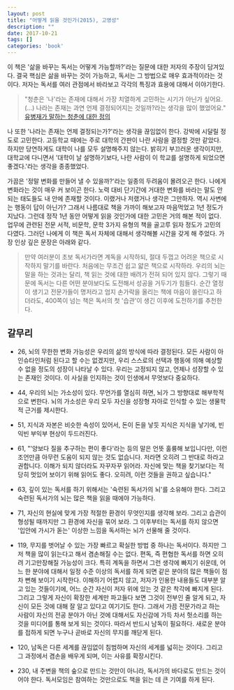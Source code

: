 ```yaml
---
layout: post
title: "어떻게 읽을 것인가(2015), 고영성"
description: ""
date: 2017-10-21
tags: []
categories: 'book'
---
```


이 책은 '삶을 바꾸는 독서는 어떻게 가능할까?'라는 질문에 대한 저자의 주장이 담겨있다. 결국 핵심은 삶을 바꾸는 것이 가능하고, 독서는 그 방법으로 매우 효과적이라는 것이다. 저자는 독서를 여러 관점에서 바라보고 각각의 특징과 효용에 대해서 이야기한다.

> "청춘은 '나'라는 존재에 대해서 가장 치열하게 고민하는 시기가 아닌가 싶어요. (...) 나라는 존재는 과연 언제 결정되어지는 것일까?라는 생각을 많이 했었어요." [유병재가 말하는 청춘에 대한 정의](https://youtu.be/ctky9KvdRqs?t=46s)

나 또한 '나라는 존재는 언제 결정되는가?'라는 생각을 끊임없이 한다. 강박에 시달릴 정도로 고민한다. 고등학교 때에는 주로 대학의 간판이 나란 사람을 결정할 것만 같았다. 하지만 당연하게도 대학이 나를 모두 설명해주지 않는다. 밝히기 부끄러운 생각이지만, 대학교에 다니면서 '대학이 날 설명하기보다, 나란 사람이 이 학교를 설명하게 되었으면 좋겠다.'라는 생각을 종종했었다.

가끔은 '정말 변화를 만들어 낼 수 있을까?'라는 일종의 두려움이 몰려오곤 한다. 나에게 변화라는 것이 매우 커 보이곤 한다. 노력 대비 단기간에 거대한 변화를 바라는 말도 안 되는 태도들도 내 안에 존재할 것이다. 이랬거나 저랬거나 생각은 그만하자. 역시 사변에는 행동이 답이 아닌가? 그래서 나름대로 책을 가까이 해보고자 마음먹었고 1년 정도가 지났다. 그런데 정작 1년 동안 어떻게 읽을 것인가에 대한 고민은 거의 해본 적이 없다. 업무에 관련된 전문 서적, 비문학, 문학 3가지 유형의 책을 골고루 읽자 정도가 고민의 다였다. 그러던 나에게 이 책은 독서 자체에 대해서 생각해볼 시간을 갖게 해 주었다. 가장 인상 깊은 문장은 아래와 같다. 

> 만약 여러분이 초보 독서가라면 계독을 시작하되, 절대 두껍고 어려운 책으로 시작하지 말기를 바란다. 처음에는 무조건 쉽고 얇은 책으로 시작하라. 우리의 뇌는 말을 하는 것과는 달리, 책 읽는 것에 대한 배려가 전혀 되어 있지 않다. 그렇기 때문에 독서는 다른 어떤 분야보다도 도전해서 성공을 거두기가 힘들다. 순간 열정이 생기고 전문가들이 명저라고 엄지 손가락을 올리는 책에 마음이 쏠린다고 하더라도, 400쪽이 넘는 책은 독서의 첫 '습관'이 생긴 이후에 도전하기를 추천한다.

## 갈무리

- 26, 뇌의 무한한 변화 가능성은 우리의 삶의 방식에 따라 결정된다. 모든 사람이 아인슈타인처럼 된다고 할 수는 없겠지만, 우리 스스로의 선택과 행동에 의해 예상할 수 없을 정도의 성장이 나타날 수 있다. 우리는 고정되지 않고, 언제나 성장할 수 있는 존재인 것이다. 이 사실을 인지하는 것이 인생에서 무엇보다 중요하다. 

- 44, 우리의 뇌는 가소성이 있다. 무언가를 열심히 하면, 뇌가 그 방향대로 해부학적으로 변한다. 뇌의 가소성은 우리 모두 자신을 성장형 자아로 인식할 수 있는 생물학적 근거를 제시한다. 

- 51, 지식과 자본은 비슷한 속성이 있어서, 돈이 돈을 낳듯 지식은 지식을 낳기에, 빈익빈 부익부 현상이 두드러진다. 

- 61, "'양보다 질을 추구하는 편이 좋다'라는 등의 말은 언뜻 훌륭해 보입니다만, 이런 조언만큼 아무런 도움이 되지 않는 것도 없습니다. 저라면 오히려 그 반대로 하라고 권합니다. 이해가 되지 않더라도 자꾸자꾸 읽어라. 자신에 맞는 책을 찾기보다는 적당히 멋있어 보이기 위해 읽어도 좋다. 오히려, 이런 것들을 권하고 싶습니다." 

- 63, 깊이 있는 독서를 하기 위해서는 '숙련된 독서가의 뇌'를 소유해야 한다. 그리고 숙련된 독서가의 뇌는 많은 책을 읽을 때에야 가능하다. 

- 71, 자신의 현실에 맞게 가장 적절한 환경이 무엇인지를 생각해 보라. 그리고 습관이 형성될 때까지만 그 환경에 자신을 묶어 보라. 그 이후부터는 독서를 하지 않으면 '입안에 가시가 돋는' 이상한 느낌을 독서하는 뇌가 선물해 줄 것이다.

- 119, 무지를 벗어날 수 있는 가장 빠르고 확실한 방법 중 하나는 독서이다. 하지만 그저 책을 많이 읽는다고 해서 겸손해질 수는 없다. 편독, 즉 편협한 독서를 하면 오히려 기고만장해질 가능성이 크다. 특히 계독을 하면서 그런 생각에 빠지기 쉬운데, 어느 한 분야에 대해서 일정 수준 이상의 독서를 하게 되면 같은 분야의 많은 책들이 점차 뻔해 보이기 시작한다. 이해하기 어렵지 않고, 저자가 인용한 내용들도 대부분 알고 있는 것들이기에, 어느 순간 자신이 저자 위에 있는 것 같은 착각에 빠지게 된다. 그리고 그렇게 자신이 확장한 세계만 파고들다 보면 그것이 전부인 줄 알게 되고, 자신이 모든 것에 대해 잘 알고 있다고 여기기도 한다. 그래서 가끔 전문가라고 하는 사람이 자신의 전공 분야가 아닌 것에 대해서도 자신감에 가득 차서 헛소리를 하는 것을 미디어를 통해 보게 되는 것이다. 따라서 반드시 남독이 필요하다. 새로운 분야를 접하게 되면 누구나 곧바로 자신의 무지를 깨닫게 된다.

- 120, 남독은 다른 세계를 끊임없이 침범하며 자신의 세계를 넓히는 것이다. 그리고 그 과정에서 겸손을 배우게 되며, 이는 사유를 확장시킨다.

- 230, 내 주변을 책의 숲으로 만드는 것만이 아니라, 독서가의 바다로도 만드는 것이어야 한다. 독서모임은 참여하는 것만으로도 책을 읽는 데 큰 기여를 하게 된다.